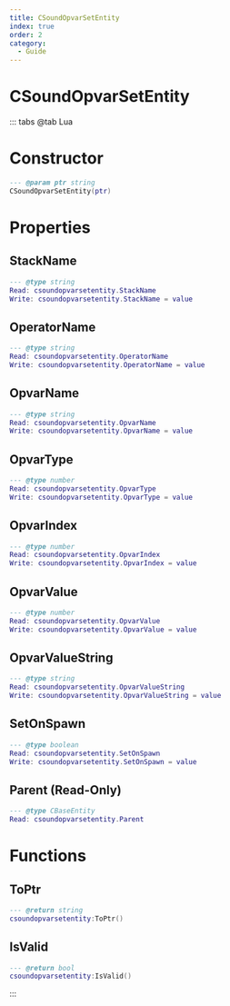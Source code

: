 ```yaml
---
title: CSoundOpvarSetEntity
index: true
order: 2
category:
  - Guide
---
```


# CSoundOpvarSetEntity

::: tabs
@tab Lua
# Constructor
```lua
--- @param ptr string
CSoundOpvarSetEntity(ptr)
```
# Properties
## StackName 
```lua
--- @type string
Read: csoundopvarsetentity.StackName
Write: csoundopvarsetentity.StackName = value
```
## OperatorName 
```lua
--- @type string
Read: csoundopvarsetentity.OperatorName
Write: csoundopvarsetentity.OperatorName = value
```
## OpvarName 
```lua
--- @type string
Read: csoundopvarsetentity.OpvarName
Write: csoundopvarsetentity.OpvarName = value
```
## OpvarType 
```lua
--- @type number
Read: csoundopvarsetentity.OpvarType
Write: csoundopvarsetentity.OpvarType = value
```
## OpvarIndex 
```lua
--- @type number
Read: csoundopvarsetentity.OpvarIndex
Write: csoundopvarsetentity.OpvarIndex = value
```
## OpvarValue 
```lua
--- @type number
Read: csoundopvarsetentity.OpvarValue
Write: csoundopvarsetentity.OpvarValue = value
```
## OpvarValueString 
```lua
--- @type string
Read: csoundopvarsetentity.OpvarValueString
Write: csoundopvarsetentity.OpvarValueString = value
```
## SetOnSpawn 
```lua
--- @type boolean
Read: csoundopvarsetentity.SetOnSpawn
Write: csoundopvarsetentity.SetOnSpawn = value
```
## Parent (Read-Only)
```lua
--- @type CBaseEntity
Read: csoundopvarsetentity.Parent
```
# Functions
## ToPtr
```lua
--- @return string
csoundopvarsetentity:ToPtr()
```
## IsValid
```lua
--- @return bool
csoundopvarsetentity:IsValid()
```

:::
